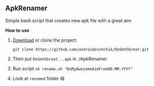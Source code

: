 ## ApkRenamer

Simple bash script that creates new apk file with a great aim

**How to use**

 1. [Download][1] or clone the project:

    `git clone https://github.com/androidovshchik/DoSmthGreat.git`

 2. Then put `DoSmthGreat...apk` in ./ApkRenamer
 3. Run script `sh rename.sh "DoMyAwesomeAimFromDD.MM.YYYY"`
 4. Look at `renamed` folder :smile:

[1]: https://github.com/androidovshchik/DoSmthGreat/archive/master.zip
